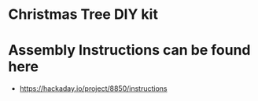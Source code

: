 # Christmas Tree DIY kit

# Assembly Instructions can be found here

- https://hackaday.io/project/8850/instructions

